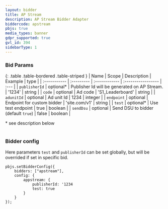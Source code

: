 ```yaml
---
layout: bidder
title: AP Stream
description: AP Stream Bidder Adapter
biddercode: apstream
pbjs: true
media_types: banner
gdpr_supported: true
gvl_id: 394
sidebarType: 1
---
```


### Bid Params

{: .table .table-bordered .table-striped }
| Name           | Scope      | Description                                     | Example            | type    |
| :-----------   | :--------- | :------------                                   | :----------------- | :---    |
| `publisherId`  | optional*  | Publisher Id will be generated on AP Stream.    | '1234'             | string  |
| `code`         | optional   | Ad code                                         | 'S1_Leaderboard'   | string  |
| `adunitId`     | optional   | Ad unit Id                                      | 1234               | integer |
| `endpoint`     | optional   | Endpoint for custom bidder                      | 'site.com/v1'      | string  |
| `test`         | optional*  | Use test endpoint                               | true               | boolean |
| `sendDsu`      | optional   | Send DSU to bidder (default `true`)             | false              | boolean |

\* see description below

#

### Bidder config

Here parameters `test` and `publisherId` can be set globally, but will be overrided if set in specific bid.

```
pbjs.setBidderConfig({
    bidders: ["apstream"],
    config: {
        appstream: {
            publisherId: '1234
            test: true
        }
    }
});
```
